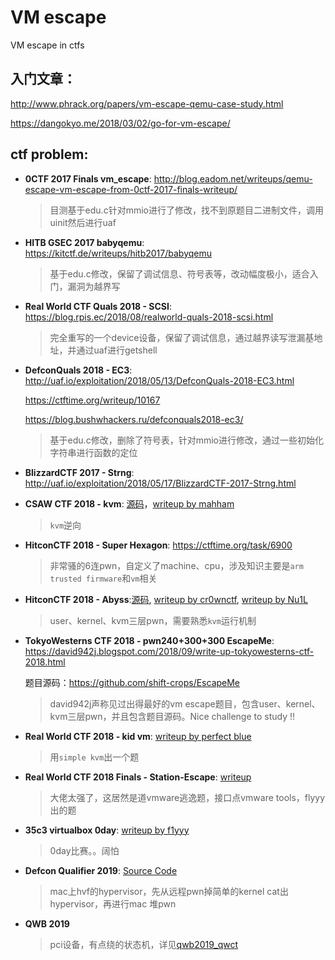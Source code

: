 # VM escape

VM escape in ctfs

## 入门文章：

http://www.phrack.org/papers/vm-escape-qemu-case-study.html

https://dangokyo.me/2018/03/02/go-for-vm-escape/

## ctf problem:

* **0CTF 2017 Finals  vm_escape**: http://blog.eadom.net/writeups/qemu-escape-vm-escape-from-0ctf-2017-finals-writeup/

  > 目测基于edu.c针对mmio进行了修改，找不到原题目二进制文件，调用uinit然后进行uaf

* **HITB GSEC 2017 babyqemu**: https://kitctf.de/writeups/hitb2017/babyqemu

  > 基于edu.c修改，保留了调试信息、符号表等，改动幅度极小，适合入门，漏洞为越界写

* **Real World CTF Quals 2018 - SCSI**: https://blog.rpis.ec/2018/08/realworld-quals-2018-scsi.html

  > 完全重写的一个device设备，保留了调试信息，通过越界读写泄漏基地址，并通过uaf进行getshell

* **DefconQuals 2018 - EC3**: http://uaf.io/exploitation/2018/05/13/DefconQuals-2018-EC3.html

  https://ctftime.org/writeup/10167

  https://blog.bushwhackers.ru/defconquals2018-ec3/

  > 基于edu.c修改，删除了符号表，针对mmio进行修改，通过一些初始化字符串进行函数的定位

* **BlizzardCTF 2017 - Strng**: http://uaf.io/exploitation/2018/05/17/BlizzardCTF-2017-Strng.html

* **CSAW CTF 2018 - kvm**: [源码](https://github.com/osirislab/CSAW-CTF-2018-Quals/tree/master/rev/kvm)，[writeup by mahham](https://gitlab.com/mahham/ctf/blob/master/2018-csaw/Readme.md#kvm-500-reversing)

    > `kvm`逆向

* **HitconCTF 2018 - Super Hexagon**: https://ctftime.org/task/6900

    > 非常骚的6连pwn，自定义了machine、cpu，涉及知识主要是`arm trusted firmware`和`vm`相关

* **HitconCTF 2018 - Abyss**:[源码](https://github.com/david942j/ctf-writeups/tree/master/hitcon-2018/abyss), [writeup by cr0wnctf](https://github.com/cr0wnctf/writeups/tree/master/2018/2018_10_20_HITCON/abyss), [writeup by Nu1L](https://xz.aliyun.com/t/2953#toc-4)

    > user、kernel、kvm三层pwn，需要熟悉`kvm`运行机制

* **TokyoWesterns CTF 2018 - pwn240+300+300 EscapeMe**: https://david942j.blogspot.com/2018/09/write-up-tokyowesterns-ctf-2018.html

    题目源码：https://github.com/shift-crops/EscapeMe

    > david942j声称见过出得最好的vm escape题目，包含user、kernel、kvm三层pwn，并且包含题目源码。Nice challenge to study !!

* **Real World CTF 2018 - kid vm**: [writeup by perfect blue](https://github.com/perfectblue/ctf-writeups/blob/master/RealWorldCTF-2018/kidvm.md)
    > 用`simple kvm`出一个题

* **Real World CTF 2018 Finals - Station-Escape**: [writeup](https://zhuanlan.zhihu.com/p/52140921)

    > 大佬太强了，这居然是道vmware逃逸题，接口点vmware tools，flyyy出的题

* **35c3 virtualbox 0day**: [writeup by f1yyy](https://mp.weixin.qq.com/s/hgSl3U8BzICxev4TH7bSnQ)
    > 0day比赛。。阔怕

* **Defcon Qualifier 2019**: [Source Code](https://github.com/o-o-overflow/dc2019q-rtooos)

	> mac上hvf的hypervisor，先从远程pwn掉简单的kernel cat出hypervisor，再进行mac 堆pwn

* **QWB 2019**
	> pci设备，有点绕的状态机，详见[qwb2019_qwct](qwb2019_qwct/README.md)

